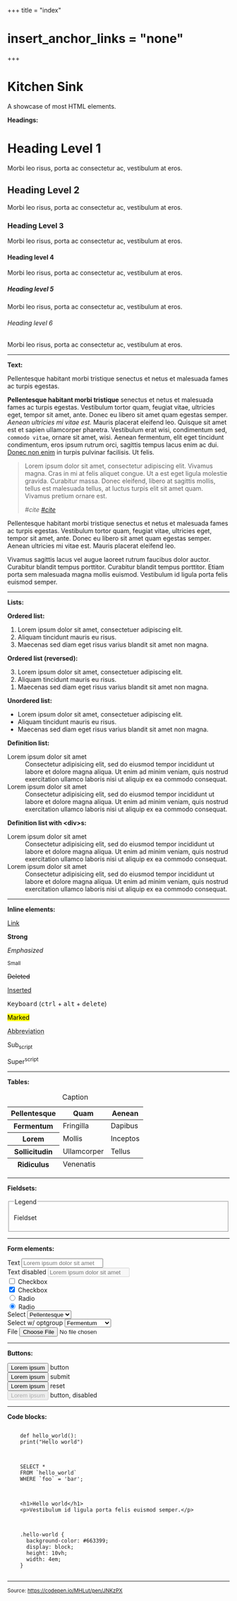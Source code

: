 +++
title = "index"
# insert_anchor_links = "none"
+++

<h1>Kitchen Sink</h1>
<p>A showcase of most HTML elements.</p>
<div>
  <p id="section-headings">
    <strong>Headings:</strong>
  </p>
  <h1>Heading Level 1</h1>
  <p>Morbi leo risus, porta ac consectetur ac, vestibulum at eros.</p>
  <h2>Heading Level 2</h2>
  <p>Morbi leo risus, porta ac consectetur ac, vestibulum at eros.</p>
  <h3>Heading Level 3</h3>
  <p>Morbi leo risus, porta ac consectetur ac, vestibulum at eros.</p>
  <h4>Heading level 4</h4>
  <p>Morbi leo risus, porta ac consectetur ac, vestibulum at eros.</p>
  <h5>Heading level 5</h5>
  <p>Morbi leo risus, porta ac consectetur ac, vestibulum at eros.</p>
  <h6>Heading level 6</h6>
  <p>Morbi leo risus, porta ac consectetur ac, vestibulum at eros.</p>
</div>
<hr />
<div>
  <p id="section-text"><strong>Text:</strong></p>
  <p>
    Pellentesque habitant morbi tristique senectus et netus et
    malesuada fames ac turpis egestas.
  </p>
  <p>
    <strong>Pellentesque habitant morbi tristique</strong>
    senectus et netus et malesuada fames ac turpis egestas. Vestibulum
    tortor quam, feugiat vitae, ultricies eget, tempor sit amet, ante.
    Donec eu libero sit amet quam egestas semper.
    <em>Aenean ultricies mi vitae est.</em> Mauris placerat eleifend
    leo. Quisque sit amet est et sapien ullamcorper pharetra.
    Vestibulum erat wisi, condimentum sed, <code>commodo vitae</code>,
    ornare sit amet, wisi. Aenean fermentum, elit eget tincidunt
    condimentum, eros ipsum rutrum orci, sagittis tempus lacus enim ac
    dui. <a href="#">Donec non enim</a> in turpis pulvinar facilisis.
    Ut felis.
  </p>
  <blockquote>
    <p>
      Lorem ipsum dolor sit amet, consectetur adipiscing elit. Vivamus
      magna. Cras in mi at felis aliquet congue. Ut a est eget ligula
      molestie gravida. Curabitur massa. Donec eleifend, libero at
      sagittis mollis, tellus est malesuada tellus, at luctus turpis
      elit sit amet quam. Vivamus pretium ornare est.
    </p>
    <cite>#cite <a href="#cite">#cite</a></cite>
  </blockquote>
  <p>
    Pellentesque habitant morbi tristique senectus et netus et
    malesuada fames ac turpis egestas. Vestibulum tortor quam, feugiat
    vitae, ultricies eget, tempor sit amet, ante. Donec eu libero sit
    amet quam egestas semper. Aenean ultricies mi vitae est. Mauris
    placerat eleifend leo.
  </p>
  <p>
    Vivamus sagittis lacus vel augue laoreet rutrum faucibus dolor
    auctor. Curabitur blandit tempus porttitor. Curabitur blandit
    tempus porttitor. Etiam porta sem malesuada magna mollis euismod.
    Vestibulum id ligula porta felis euismod semper.
  </p>
</div>
<hr />
<div>
  <p id="section-lists">
    <strong>Lists:</strong>
  </p>
  <p id="ordered-list">
    <strong>Ordered list:</strong>
  </p>
  <ol role="list" aria-labelledby="ordered-list">
    <li>Lorem ipsum dolor sit amet, consectetuer adipiscing elit.</li>
    <li>Aliquam tincidunt mauris eu risus.</li>
    <li>
      Maecenas sed diam eget risus varius blandit sit amet non magna.
    </li>
  </ol>
  <p id="ordered-list-reversed">
    <strong>Ordered list (reversed):</strong>
  </p>
  <ol role="list" aria-labelledby="ordered-list-reversed" reversed>
    <li>Lorem ipsum dolor sit amet, consectetuer adipiscing elit.</li>
    <li>Aliquam tincidunt mauris eu risus.</li>
    <li>
      Maecenas sed diam eget risus varius blandit sit amet non magna.
    </li>
  </ol>
  <p id="unordered-list">
    <strong>Unordered list:</strong>
  </p>
  <ul role="list" aria-labelledby="unordered-list">
    <li>Lorem ipsum dolor sit amet, consectetuer adipiscing elit.</li>
    <li>Aliquam tincidunt mauris eu risus.</li>
    <li>
      Maecenas sed diam eget risus varius blandit sit amet non magna.
    </li>
  </ul>
  <p id="definition-list">
    <strong>Definition list:</strong>
  </p>
  <dl aria-labelledby="definition-list">
    <dt>Lorem ipsum dolor sit amet</dt>
    <dd>
      Consectetur adipisicing elit, sed do eiusmod tempor incididunt
      ut labore et dolore magna aliqua. Ut enim ad minim veniam, quis
      nostrud exercitation ullamco laboris nisi ut aliquip ex ea
      commodo consequat.
    </dd>
    <dt>Lorem ipsum dolor sit amet</dt>
    <dd>
      Consectetur adipisicing elit, sed do eiusmod tempor incididunt
      ut labore et dolore magna aliqua. Ut enim ad minim veniam, quis
      nostrud exercitation ullamco laboris nisi ut aliquip ex ea
      commodo consequat.
    </dd>
  </dl>
  <p id="definition-list">
    <strong>Definition list with &lt;div&gt;s:</strong>
  </p>
  <dl aria-labelledby="definition-list">
    <div>
      <dt>Lorem ipsum dolor sit amet</dt>
      <dd>
        Consectetur adipisicing elit, sed do eiusmod tempor incididunt
        ut labore et dolore magna aliqua. Ut enim ad minim veniam,
        quis nostrud exercitation ullamco laboris nisi ut aliquip ex
        ea commodo consequat.
      </dd>
    </div>
    <div>
      <dt>Lorem ipsum dolor sit amet</dt>
      <dd>
        Consectetur adipisicing elit, sed do eiusmod tempor incididunt
        ut labore et dolore magna aliqua. Ut enim ad minim veniam,
        quis nostrud exercitation ullamco laboris nisi ut aliquip ex
        ea commodo consequat.
      </dd>
    </div>
  </dl>
</div>
<hr />
<div>
  <p id="section-inline-elements">
    <strong>Inline elements:</strong>
  </p>
  <p><a href="#">Link</a></p>
  <p><strong>Strong</strong></p>
  <p><em>Emphasized</em></p>
  <p><small>Small</small></p>
  <p><del>Deleted</del></p>
  <p><ins>Inserted</ins></p>
  <p>
    <kbd>Keyboard</kbd> (<kbd>ctrl</kbd> + <kbd>alt</kbd> +
    <kbd>delete</kbd>)
  </p>
  <p><mark>Marked</mark></p>
  <p><abbr title="Abbreviation">Abbreviation</abbr></p>
  <p>Sub<sub>script</sub></p>
  <p>Super<sup>script</sup></p>
</div>
<hr />
<div>
  <p id="section-tables">
    <strong>Tables:</strong>
  </p>
  <table>
    <caption>
      Caption
    </caption>
    <thead>
      <tr>
        <th scope="col">Pellentesque</th>
        <th scope="col">Quam</th>
        <th scope="col">Aenean</th>
      </tr>
    </thead>
    <tbody>
      <tr>
        <th scope="row">Fermentum</th>
        <td>Fringilla</td>
        <td>Dapibus</td>
      </tr>
      <tr>
        <th scope="row">Lorem</th>
        <td>Mollis</td>
        <td>Inceptos</td>
      </tr>
      <tr>
        <th scope="row">Sollicitudin</th>
        <td>Ullamcorper</td>
        <td>Tellus</td>
      </tr>
    </tbody>
    <tfoot>
      <tr>
        <th scope="row">Ridiculus</th>
        <td colspan="2">Venenatis</td>
      </tr>
    </tfoot>
  </table>
</div>
<hr />
<div>
  <p id="section-fieldsets">
    <strong>Fieldsets:</strong>
  </p>
  <fieldset>
    <legend>Legend</legend>
    <p>Fieldset</p>
  </fieldset>
</div>
<hr />
<div>
  <p id="section-form-elements">
    <strong>Form elements:</strong>
  </p>
  <div>
    <label for="kitchen-sink-text">Text</label>
    <input id="kitchen-sink-text" type="text" placeholder="Lorem ipsum dolor sit amet" />
  </div>
  <div>
    <label for="kitchen-sink-text-2">Text disabled</label>
    <input id="kitchen-sink-text-2" type="text" placeholder="Lorem ipsum dolor sit amet" disabled />
  </div>
  <div>
    <input id="kitchen-sink-checkbox" name="checkbox" type="checkbox" />
    <label for="kitchen-sink-checkbox">Checkbox</label>
  </div>
  <div>
    <input id="kitchen-sink-checkbox-2" name="checkbox" type="checkbox" checked />
    <label for="kitchen-sink-checkbox-2">Checkbox</label>
  </div>
  <div>
    <input id="kitchen-sink-radio" name="radio" type="radio" />
    <label for="kitchen-sink-radio">Radio</label>
  </div>
  <div>
    <input id="kitchen-sink-radio-2" name="radio" type="radio" checked />
    <label for="kitchen-sink-radio-2">Radio</label>
  </div>
  <div>
    <label for="kitchen-sink-select">Select</label>
    <select id="kitchen-sink-select">
      <option>-</option>
      <option selected>Pellentesque</option>
      <option>Quam</option>
      <option>Aenean</option>
    </select>
  </div>
  <div>
    <label for="kitchen-sink-select-2">Select w/ optgroup</label>
    <select id="kitchen-sink-select-2">
      <option>-</option>
      <optgroup label="Ridiculus">
        <option selected>Fermentum</option>
        <option>Fringilla</option>
        <option>Dapibus</option>
      </optgroup>
      <optgroup label="Venenatis">
        <option>Lorem</option>
        <option>Mollis</option>
        <option>Inceptos</option>
      </optgroup>
    </select>
  </div>
  <div>
    <label for="kitchen-sink-file">File</label>
    <input id="kitchen-sink-file" type="file" />
  </div>
</div>
<hr />
<div>
  <p id="section-buttons">
    <strong>Buttons:</strong>
  </p>
  <div>
    <button type="button">Lorem ipsum</button>
    <span>button</span>
  </div>
  <div>
    <button type="submit">Lorem ipsum</button>
    <span>submit</span>
  </div>
  <div>
    <button type="reset">Lorem ipsum</button>
    <span>reset</span>
  </div>
  <div>
    <button type="button" disabled>Lorem ipsum</button>
    <span>button, disabled</span>
  </div>
</div>
<hr />
<div>
  <p id="section-code-blocks">
    <strong>Code blocks:</strong>
  </p>
  <pre><code>
    def hello_world():
    print("Hello world")
  </code></pre>
  <pre><code>
    SELECT *
    FROM `hello_world`
    WHERE `foo` = 'bar';
  </code></pre>
  <pre><code>
    &lt;h1&gt;Hello world&lt;/h1&gt;
    &lt;p&gt;Vestibulum id ligula porta felis euismod semper.&lt;/p&gt;
  </code></pre>
  <pre><code>
    .hello-world &lbrace;
      background-color: #663399;
      display: block;
      height: 10vh;
      width: 4em;
    &rbrace;
  </code></pre>
</div>
<hr />
<small>
  Source:
  <a href="https://codepen.io/MHLut/pen/JNKzPX" rel="external noopener noreferrer"
    target="_blank">https://codepen.io/MHLut/pen/JNKzPX</a>
</small>
